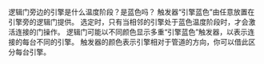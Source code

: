 <lore>
逻辑门旁边的引擎是什么温度阶段？是蓝色吗？
</lore>
<no_lore>
触发器“引擎蓝色”由任意放置在引擎旁的逻辑门提供。
</no_lore>

<chapter name="条件"/>
选定时，只有当相邻的引擎处于蓝色温度阶段时，才会激活连接的门操作。

<chapter name="触发器方向"/>
逻辑门可能以不同颜色显示多重“引擎蓝色”触发器，以表示连接的每台不同的引擎。
触发器的颜色表示引擎相对于管道的方向，你可以借此区分每台引擎。
